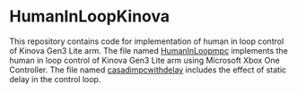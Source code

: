 # HumanInLoopKinova
This repository contains code for implementation of human in loop control of Kinova Gen3 Lite arm. The file named [HumanInLoopmpc](HumanInLoopmpc.py)  implements the human in loop control of Kinova Gen3 Lite arm using Microsoft Xbox One Controller. The file named [casadimpcwithdelay](casadimpcwithdelay.py) includes the effect of static delay in the control loop.

